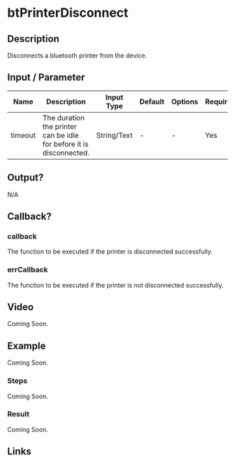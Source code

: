# btPrinterDisconnect

## Description

Disconnects a bluetooth printer from the device.

## Input / Parameter

| Name | Description | Input Type | Default | Options | Required |
| ------ | ------ | ------ | ------ | ------ | ------ |
| timeout | The duration the printer can be idle for before it is disconnected. | String/Text | - | - | Yes |

## Output?

N/A

## Callback?

### callback

The function to be executed if the printer is disconnected successfully.

### errCallback

The function to be executed if the printer is not disconnected successfully.

## Video

Coming Soon.

<!-- Format: [![Video]({image-path}?raw=true)]({url-link}) -->

## Example

Coming Soon.

<!-- Share a scenario, like a user requirements. -->

### Steps

Coming Soon.

<!-- Show the steps and share some screenshots.

1. .....

Format: ![]({image-path}?raw=true) -->

### Result

Coming Soon.

<!-- Explain the output.

Format: ![]({image-path}?raw=true) -->

## Links